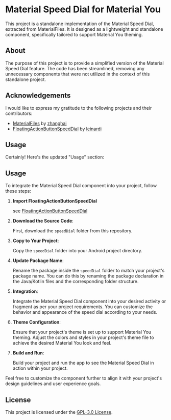 # Material Speed Dial for Material You

This project is a standalone implementation of the Material Speed Dial, extracted from MaterialFiles. It is designed as a lightweight and standalone component, specifically tailored to support Material You theming.

## About

The purpose of this project is to provide a simplified version of the Material Speed Dial feature. The code has been streamlined, removing any unnecessary components that were not utilized in the context of this standalone project.

## Acknowledgements

I would like to express my gratitude to the following projects and their contributors:

- [MaterialFiles](https://github.com/zhanghai/MaterialFiles) by [zhanghai](https://github.com/zhanghai)
- [FloatingActionButtonSpeedDial](https://github.com/leinardi/FloatingActionButtonSpeedDial) by [leinardi](https://github.com/leinardi)

## Usage


Certainly! Here's the updated "Usage" section:

## Usage

To integrate the Material Speed Dial component into your project, follow these steps:

1. **Import FloatingActionButtonSpeedDial**

   see [FloatingActionButtonSpeedDial](https://github.com/leinardi/FloatingActionButtonSpeedDial)

2. **Download the Source Code**:

   First, download the `speedDial` folder from this repository.

3. **Copy to Your Project**:

   Copy the `speedDial` folder into your Android project directory.

4. **Update Package Name**:

   Rename the package inside the `speedDial` folder to match your project's package name. You can do this by renaming the package declaration in the Java/Kotlin files and the corresponding folder structure.

5. **Integration**:

   Integrate the Material Speed Dial component into your desired activity or fragment as per your project requirements. You can customize the behavior and appearance of the speed dial according to your needs.

6. **Theme Configuration**:

   Ensure that your project's theme is set up to support Material You theming. Adjust the colors and styles in your project's theme file to achieve the desired Material You look and feel.

7. **Build and Run**:

   Build your project and run the app to see the Material Speed Dial in action within your project.

Feel free to customize the component further to align it with your project's design guidelines and user experience goals.

## License

This project is licensed under the [GPL-3.0 License](https://www.gnu.org/licenses/gpl-3.0.html).